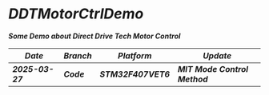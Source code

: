 # ***DDTMotorCtrlDemo***
***Some Demo about Direct Drive Tech Motor Control***

|***Date***|***Branch***|***Platform***|***Update***|
|------------|----------|--------------|------------|
|***2025-03-27***|***Code***|***STM32F407VET6***|***MIT Mode Control Method***|
